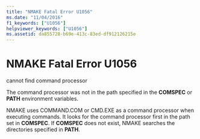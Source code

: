 ```yaml
---
title: "NMAKE Fatal Error U1056"
ms.date: "11/04/2016"
f1_keywords: ["U1056"]
helpviewer_keywords: ["U1056"]
ms.assetid: da855728-b69e-413c-83ed-df912126215e
---
```

# NMAKE Fatal Error U1056

cannot find command processor

The command processor was not in the path specified in the **COMSPEC** or **PATH** environment variables.

NMAKE uses COMMAND.COM or CMD.EXE as a command processor when executing commands. It looks for the command processor first in the path set in **COMSPEC**. If **COMSPEC** does not exist, NMAKE searches the directories specified in **PATH**.

